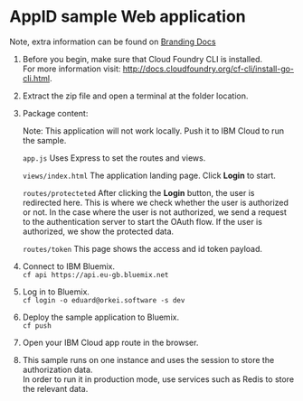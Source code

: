 # AppID sample Web application

Note, extra information can be found on [Branding Docs](https://console.bluemix.net/docs/services/appid/branded.html#branding)

1. Before you begin, make sure that Cloud Foundry CLI is installed.
   <br />For more information visit: http://docs.cloudfoundry.org/cf-cli/install-go-cli.html.

2. Extract the zip file and open a terminal at the folder location.

3. Package content:

    Note: This application will not work locally. Push it to IBM Cloud to run the sample.

    ```app.js```  Uses Express to set the routes and views.

	```views/index.html```  The application landing page. Click **Login** to start.

	```routes/protecteted```  After clicking the **Login** button, the user is redirected here. This is where
	we check whether the user is authorized or not. In  the case where the user is not authorized, we send a request to the
	authentication server to start the OAuth flow. If the user is authorized, we show the protected data.

	```routes/token```  This page shows the access and id token payload.


4. Connect to IBM Bluemix.
    <br />```cf api https://api.eu-gb.bluemix.net```

5. Log in to Bluemix.
    <br />```cf login -o eduard@orkei.software -s dev```

6. Deploy the sample application to Bluemix.
   <br />```cf push```

7. Open your IBM Cloud app route in the browser.

8. This sample runs on one instance and uses the session to store the authorization data.
   <br />In order to run it in production mode, use services such as Redis to store the relevant data.
